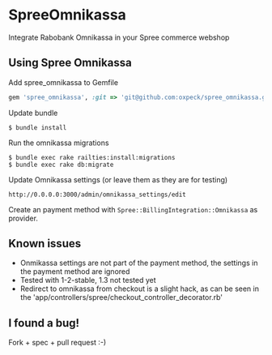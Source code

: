 SpreeOmnikassa
==============

Integrate Rabobank Omnikassa in your Spree commerce webshop


Using Spree Omnikassa
---------------------
Add spree_omnikassa to Gemfile

```ruby
gem 'spree_omnikassa', :git => 'git@github.com:oxpeck/spree_omnikassa.git
```

Update bundle

	$ bundle install

Run the omnikassa migrations

	$ bundle exec rake railties:install:migrations
	$ bundle exec rake db:migrate

Update Omnikassa settings (or leave them as they are for testing)

	http://0.0.0.0:3000/admin/omnikassa_settings/edit

Create an payment method with `Spree::BillingIntegration::Omnikassa` as provider.

Known issues
------------
* Onmikassa settings are not part of the payment method, the settings in the payment method are ignored
* Tested with 1-2-stable, 1.3 not tested yet
* Redirect to omnikassa from checkout is a slight hack, as can be seen in the 'app/controllers/spree/checkout_controller_decorator.rb'

I found a bug!
--------------

Fork + spec + pull request :-)